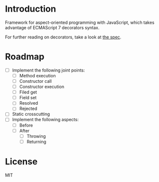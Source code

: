 # Introduction

Framework for aspect-oriented programming with JavaScript, which takes advantage of ECMAScript 7 decorators syntax.

For further reading on decorators, take a look at [the spec](https://github.com/wycats/javascript-decorators).

# Roadmap

- [ ] Implement the following joint points:
  - [ ] Method execution
  - [ ] Constructor call
  - [ ] Constructor execution
  - [ ] Filed get
  - [ ] Field set
  - [ ] Resolved
  - [ ] Rejected
- [ ] Static crosscutting
- [ ] Implement the following aspects:
  - [ ] Before
  - [ ] After
    - [ ] Throwing
    - [ ] Returning

# License

MIT
